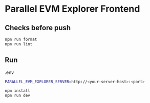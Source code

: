 # Parallel EVM Explorer Frontend

## Checks before push

```sh
npm run format
npm run lint
```

## Run

.env

```sh
PARALLEL_EVM_EXPLORER_SERVER=http://<your-server-host>:<port>
```

```sh
npm install
npm run dev
```
